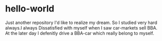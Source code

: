 # hello-world
Just another repository
I'd like to realize my dream. So I studied very hard always.I always Dissatisfied with myself when I saw car-markets sell BBA. At the later day I defenitly drive a BBA-car which really belong to myself.
